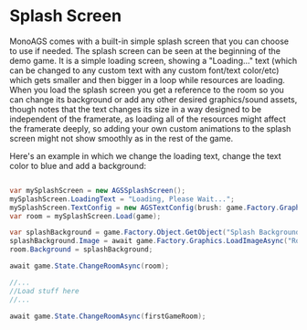 # Splash Screen

MonoAGS comes with a built-in simple splash screen that you can choose to use if needed.
The splash screen can be seen at the beginning of the demo game. It is a simple loading screen, showing a "Loading..." text (which can be changed to any custom text with any custom font/text color/etc) which gets smaller and then bigger in a loop while resources are loading.
When you load the splash screen you get a reference to the room so you can change its background or add any other desired graphics/sound assets, though notes that the text changes its size in a way designed to be independent of the framerate, as loading all of the resources might affect the framerate deeply, so adding your own custom animations to the splash screen might not show smoothly as in the rest of the game.

Here's an example in which we change the loading text, change the text color to blue and add a background:

```cs

var mySplashScreen = new AGSSplashScreen();
mySplashScreen.LoadingText = "Loading, Please Wait...";
mySplashScreen.TextConfig = new AGSTextConfig(brush: game.Factory.Graphics.Brushes.LoadSolidBrush(Colors.Blue));
var room = mySplashScreen.Load(game);

var splashBackground = game.Factory.Object.GetObject("Splash Background");
splashBackground.Image = await game.Factory.Graphics.LoadImageAsync("Rooms/Splash/bg.png");
room.Background = splashBackground;

await game.State.ChangeRoomAsync(room);

//...
//Load stuff here
//...

await game.State.ChangeRoomAsync(firstGameRoom);

```

